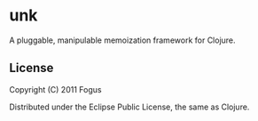 # unk

A pluggable, manipulable memoization framework for Clojure.

License
-------

Copyright (C) 2011 Fogus

Distributed under the Eclipse Public License, the same as Clojure.
